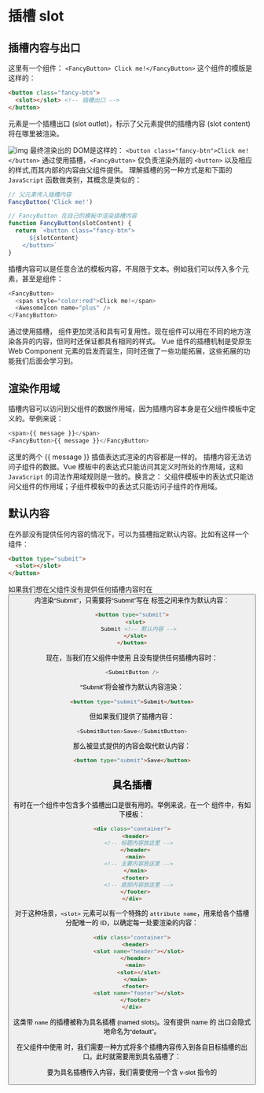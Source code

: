 # 插槽 slot

## 插槽内容与出口
这里有一个组件：
`<FancyButton> Click me!</FancyButton>`
这个组件的模版是这样的：
```html
<button class="fancy-btn">
  <slot></slot> <!-- 插槽出口 -->
</button>
```
<slot> 元素是一个插槽出口 (slot outlet)，标示了父元素提供的插槽内容 (slot content) 将在哪里被渲染。

![img](https://cn.vuejs.org/assets/slots.dbdaf1e8.png)
最终渲染出的 DOM是这样的：
`<button class="fancy-btn">Click me!</button>`
通过使用插槽，`<FancyButton>` 仅负责渲染外层的 `<button>` 以及相应的样式,而其内部的内容由父组件提供。
理解插槽的另一种方式是和下面的 `JavaScript` 函数做类别，其概念是类似的：
```js
// 父元素传入插槽内容
FancyButton('Click me!')

// FancyButton 在自己的模板中渲染插槽内容
function FancyButton(slotContent) {
  return `<button class="fancy-btn">
      ${slotContent}
    </button>`
}
```
插槽内容可以是任意合法的模板内容，不局限于文本。例如我们可以传入多个元素，甚至是组件：
```js
<FancyButton>
  <span style="color:red">Click me!</span>
  <AwesomeIcon name="plus" />
</FancyButton>
```
通过使用插槽，<FancyButton> 组件更加灵活和具有可复用性。现在组件可以用在不同的地方渲染各异的内容，但同时还保证都具有相同的样式。
Vue 组件的插槽机制是受原生 Web Component <slot> 元素的启发而诞生，同时还做了一些功能拓展，这些拓展的功能我们后面会学习到。
## 渲染作用域
插槽内容可以访问到父组件的数据作用域，因为插槽内容本身是在父组件模板中定义的。举例来说：
```js
<span>{{ message }}</span>
<FancyButton>{{ message }}</FancyButton>
```
这里的两个 {{ message }} 插值表达式渲染的内容都是一样的。
插槽内容无法访问子组件的数据。Vue 模板中的表达式只能访问其定义时所处的作用域，这和 `JavaScript` 的词法作用域规则是一致的。换言之：
父组件模板中的表达式只能访问父组件的作用域；子组件模板中的表达式只能访问子组件的作用域。
## 默认内容
在外部没有提供任何内容的情况下，可以为插槽指定默认内容。比如有这样一个 <SubmitButton> 组件：

```html
<button type="submit">
  <slot></slot>
</button>
```
如果我们想在父组件没有提供任何插槽内容时在 <button> 内渲染“Submit”，只需要将“Submit”写在 <slot> 标签之间来作为默认内容：

```html
<button type="submit">
  <slot>
    Submit <!-- 默认内容 -->
  </slot>
</button>
```
现在，当我们在父组件中使用 <SubmitButton> 且没有提供任何插槽内容时：

```js
<SubmitButton />
```
“Submit”将会被作为默认内容渲染：

```html
<button type="submit">Submit</button>
```
但如果我们提供了插槽内容：

```js
<SubmitButton>Save</SubmitButton>
```
那么被显式提供的内容会取代默认内容：

```html
<button type="submit">Save</button>
```
## 具名插槽
有时在一个组件中包含多个插槽出口是很有用的。举例来说，在一个 <BaseLayout> 组件中，有如下模板：

```html
<div class="container">
  <header>
    <!-- 标题内容放这里 -->
  </header>
  <main>
    <!-- 主要内容放这里 -->
  </main>
  <footer>
    <!-- 底部内容放这里 -->
  </footer>
</div>
```
对于这种场景，`<slot>` 元素可以有一个特殊的 `attribute name`，用来给各个插槽分配唯一的 ID，以确定每一处要渲染的内容：

```html
<div class="container">
  <header>
    <slot name="header"></slot>
  </header>
  <main>
    <slot></slot>
  </main>
  <footer>
    <slot name="footer"></slot>
  </footer>
</div>
```
这类带 `name` 的插槽被称为具名插槽 (named slots)。没有提供 name 的 <slot> 出口会隐式地命名为“default”。

在父组件中使用 <BaseLayout> 时，我们需要一种方式将多个插槽内容传入到各自目标插槽的出口。此时就需要用到具名插槽了：

要为具名插槽传入内容，我们需要使用一个含 v-slot 指令的 <template> 元素，并将目标插槽的名字传给该指令：

```js
<BaseLayout>
  <template v-slot:header>
    <!-- header 插槽的内容放这里 -->
  </template>
</BaseLayout>
```
v-slot 有对应的简写 #，因此 <template v-slot:header> 可以简写为 <template #header>。其意思就是“将这部分模板片段传入子组件的 header 插槽中”。
![img](https://cn.vuejs.org/assets/named-slots.ebb7b207.png)

下面我们给出完整的、向 <BaseLayout> 传递插槽内容的代码，指令均使用的是缩写形式：

```html
<BaseLayout>
  <template #header>
    <h1>Here might be a page title</h1>
  </template>

  <template #default>
    <p>A paragraph for the main content.</p>
    <p>And another one.</p>
  </template>

  <template #footer>
    <p>Here's some contact info</p>
  </template>
</BaseLayout>
```
当一个组件同时接收默认插槽和具名插槽时，所有位于顶级的非 <template> 节点都被隐式地视为默认插槽的内容。所以上面也可以写成：

```html
<BaseLayout>
  <template #header>
    <h1>Here might be a page title</h1>
  </template>
  <!-- 隐式的默认插槽 -->
  <p>A paragraph for the main content.</p>
  <p>And another one.</p>

  <template #footer>
    <p>Here's some contact info</p>
  </template>
</BaseLayout>
```
现在 `<template>` 元素中的所有内容都将被传递到相应的插槽。最终渲染出的 HTML 如下：

```html
<div class="container">
  <header>
    <h1>Here might be a page title</h1>
  </header>
  <main>
    <p>A paragraph for the main content.</p>
    <p>And another one.</p>
  </main>
  <footer>
    <p>Here's some contact info</p>
  </footer>
</div>
```

使用 JavaScript 函数来类比可能更有助于你来理解具名插槽：

```js
// 传入不同的内容给不同名字的插槽
BaseLayout({
  header: `...`,
  default: `...`,
  footer: `...`
})

// <BaseLayout> 渲染插槽内容到对应位置
function BaseLayout(slots) {
  return `<div class="container">
      <header>${slots.header}</header>
      <main>${slots.default}</main>
      <footer>${slots.footer}</footer>
    </div>`
}
```
## 动态插槽名


## 作用域插槽
